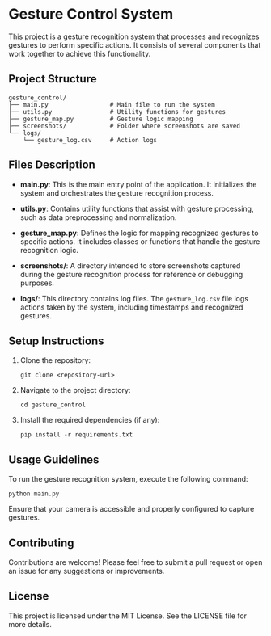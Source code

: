 # Gesture Control System

This project is a gesture recognition system that processes and recognizes gestures to perform specific actions. It consists of several components that work together to achieve this functionality.

## Project Structure

```
gesture_control/
├── main.py                 # Main file to run the system
├── utils.py                # Utility functions for gestures
├── gesture_map.py          # Gesture logic mapping
├── screenshots/            # Folder where screenshots are saved
└── logs/
    └── gesture_log.csv     # Action logs
```

## Files Description

- **main.py**: This is the main entry point of the application. It initializes the system and orchestrates the gesture recognition process.

- **utils.py**: Contains utility functions that assist with gesture processing, such as data preprocessing and normalization.

- **gesture_map.py**: Defines the logic for mapping recognized gestures to specific actions. It includes classes or functions that handle the gesture recognition logic.

- **screenshots/**: A directory intended to store screenshots captured during the gesture recognition process for reference or debugging purposes.

- **logs/**: This directory contains log files. The `gesture_log.csv` file logs actions taken by the system, including timestamps and recognized gestures.

## Setup Instructions

1. Clone the repository:
   ```
   git clone <repository-url>
   ```

2. Navigate to the project directory:
   ```
   cd gesture_control
   ```

3. Install the required dependencies (if any):
   ```
   pip install -r requirements.txt
   ```

## Usage Guidelines

To run the gesture recognition system, execute the following command:
```
python main.py
```

Ensure that your camera is accessible and properly configured to capture gestures.

## Contributing

Contributions are welcome! Please feel free to submit a pull request or open an issue for any suggestions or improvements.

## License

This project is licensed under the MIT License. See the LICENSE file for more details.